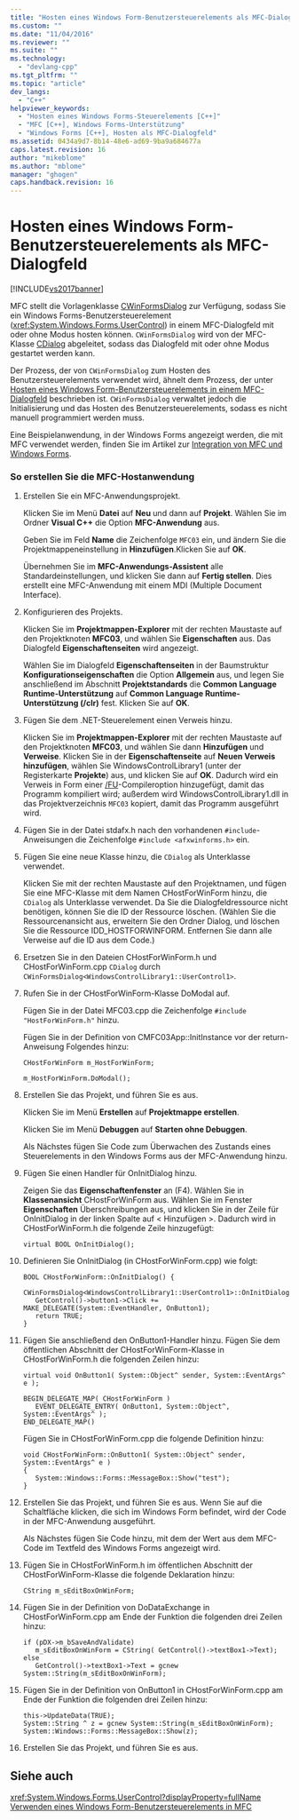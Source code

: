 ```yaml
---
title: "Hosten eines Windows Form-Benutzersteuerelements als MFC-Dialogfeld | Microsoft Docs"
ms.custom: ""
ms.date: "11/04/2016"
ms.reviewer: ""
ms.suite: ""
ms.technology: 
  - "devlang-cpp"
ms.tgt_pltfrm: ""
ms.topic: "article"
dev_langs: 
  - "C++"
helpviewer_keywords: 
  - "Hosten eines Windows Forms-Steuerelements [C++]"
  - "MFC [C++], Windows Forms-Unterstützung"
  - "Windows Forms [C++], Hosten als MFC-Dialogfeld"
ms.assetid: 0434a9d7-8b14-48e6-ad69-9ba9a684677a
caps.latest.revision: 16
author: "mikeblome"
ms.author: "mblome"
manager: "ghogen"
caps.handback.revision: 16
---
```

# Hosten eines Windows Form-Benutzersteuerelements als MFC-Dialogfeld
[!INCLUDE[vs2017banner](../assembler/inline/includes/vs2017banner.md)]

MFC stellt die Vorlagenklasse [CWinFormsDialog](../mfc/reference/cwinformsdialog-class.md) zur Verfügung, sodass Sie ein Windows Forms\-Benutzersteuerelement \(<xref:System.Windows.Forms.UserControl>\) in einem MFC\-Dialogfeld mit oder ohne Modus hosten können.  `CWinFormsDialog` wird von der MFC\-Klasse [CDialog](../mfc/reference/cdialog-class.md) abgeleitet, sodass das Dialogfeld mit oder ohne Modus gestartet werden kann.  
  
 Der Prozess, der von `CWinFormsDialog` zum Hosten des Benutzersteuerelements verwendet wird, ähnelt dem Prozess, der unter [Hosten eines Windows Form\-Benutzersteuerelements in einem MFC\-Dialogfeld](../dotnet/hosting-a-windows-form-user-control-in-an-mfc-dialog-box.md) beschrieben ist.  `CWinFormsDialog` verwaltet jedoch die Initialisierung und das Hosten des Benutzersteuerelements, sodass es nicht manuell programmiert werden muss.  
  
 Eine Beispielanwendung, in der Windows Forms angezeigt werden, die mit MFC verwendet werden, finden Sie im Artikel zur [Integration von MFC und Windows Forms](http://www.microsoft.com/downloads/details.aspx?FamilyID=987021bc-e575-4fe3-baa9-15aa50b0f599&displaylang=en).  
  
### So erstellen Sie die MFC\-Hostanwendung  
  
1.  Erstellen Sie ein MFC\-Anwendungsprojekt.  
  
     Klicken Sie im Menü **Datei** auf **Neu** und dann auf **Projekt**.  Wählen Sie im Ordner **Visual C\+\+** die Option **MFC\-Anwendung** aus.  
  
     Geben Sie im Feld **Name** die Zeichenfolge `MFC03` ein, und ändern Sie die Projektmappeneinstellung in **Hinzufügen**.Klicken Sie auf **OK**.  
  
     Übernehmen Sie im **MFC\-Anwendungs\-Assistent** alle Standardeinstellungen, und klicken Sie dann auf **Fertig stellen**.  Dies erstellt eine MFC\-Anwendung mit einem MDI \(Multiple Document Interface\).  
  
2.  Konfigurieren des Projekts.  
  
     Klicken Sie im **Projektmappen\-Explorer** mit der rechten Maustaste auf den Projektknoten **MFC03**, und wählen Sie **Eigenschaften** aus.  Das Dialogfeld **Eigenschaftenseiten** wird angezeigt.  
  
     Wählen Sie im Dialogfeld **Eigenschaftenseiten** in der Baumstruktur **Konfigurationseigenschaften** die Option **Allgemein** aus, und legen Sie anschließend im Abschnitt **Projektstandards** die **Common Language Runtime\-Unterstützung** auf **Common Language Runtime\-Unterstützung \(\/clr\)** fest.  Klicken Sie auf **OK**.  
  
3.  Fügen Sie dem .NET\-Steuerelement einen Verweis hinzu.  
  
     Klicken Sie im **Projektmappen\-Explorer** mit der rechten Maustaste auf den Projektknoten **MFC03**, und wählen Sie dann **Hinzufügen** und **Verweise**.  Klicken Sie in der **Eigenschaftenseite** auf **Neuen Verweis hinzufügen**, wählen Sie WindowsControlLibrary1 \(unter der Registerkarte **Projekte**\) aus, und klicken Sie auf **OK**.  Dadurch wird ein Verweis in Form einer [\/FU](../build/reference/fu-name-forced-hash-using-file.md)\-Compileroption hinzugefügt, damit das Programm kompiliert wird; außerdem wird WindowsControlLibrary1.dll in das Projektverzeichnis `MFC03` kopiert, damit das Programm ausgeführt wird.  
  
4.  Fügen Sie in der Datei stdafx.h nach den vorhandenen `#include`\-Anweisungen die Zeichenfolge `#include <afxwinforms.h>` ein.  
  
5.  Fügen Sie eine neue Klasse hinzu, die `CDialog` als Unterklasse verwendet.  
  
     Klicken Sie mit der rechten Maustaste auf den Projektnamen, und fügen Sie eine MFC\-Klasse mit dem Namen CHostForWinForm hinzu, die `CDialog` als Unterklasse verwendet.  Da Sie die Dialogfeldressource nicht benötigen, können Sie die ID der Ressource löschen. \(Wählen Sie die Ressourcenansicht aus, erweitern Sie den Ordner Dialog, und löschen Sie die Ressource IDD\_HOSTFORWINFORM.  Entfernen Sie dann alle Verweise auf die ID aus dem Code.\)  
  
6.  Ersetzen Sie in den Dateien CHostForWinForm.h und CHostForWinForm.cpp `CDialog` durch `CWinFormsDialog<WindowsControlLibrary1::UserControl1>`.  
  
7.  Rufen Sie in der CHostForWinForm\-Klasse DoModal auf.  
  
     Fügen Sie in der Datei MFC03.cpp die Zeichenfolge `#include "HostForWinForm.h"` hinzu.  
  
     Fügen Sie in der Definition von CMFC03App::InitInstance vor der return\-Anweisung Folgendes hinzu:  
  
     `CHostForWinForm m_HostForWinForm;`  
  
     `m_HostForWinForm.DoModal();`  
  
8.  Erstellen Sie das Projekt, und führen Sie es aus.  
  
     Klicken Sie im Menü **Erstellen** auf **Projektmappe erstellen**.  
  
     Klicken Sie im Menü **Debuggen** auf **Starten ohne Debuggen**.  
  
     Als Nächstes fügen Sie Code zum Überwachen des Zustands eines Steuerelements in den Windows Forms aus der MFC\-Anwendung hinzu.  
  
9. Fügen Sie einen Handler für OnInitDialog hinzu.  
  
     Zeigen Sie das **Eigenschaftenfenster** an \(F4\).  Wählen Sie in **Klassenansicht** CHostForWinForm aus.  Wählen Sie im Fenster **Eigenschaften** Überschreibungen aus, und klicken Sie in der Zeile für OnInitDialog in der linken Spalte auf \< Hinzufügen \>.  Dadurch wird in CHostForWinForm.h die folgende Zeile hinzugefügt:  
  
    ```  
    virtual BOOL OnInitDialog();  
    ```  
  
10. Definieren Sie OnInitDialog \(in CHostForWinForm.cpp\) wie folgt:  
  
    ```  
    BOOL CHostForWinForm::OnInitDialog() {  
       CWinFormsDialog<WindowsControlLibrary1::UserControl1>::OnInitDialog();  
       GetControl()->button1->Click += MAKE_DELEGATE(System::EventHandler, OnButton1);  
       return TRUE;  
    }  
    ```  
  
11. Fügen Sie anschließend den OnButton1\-Handler hinzu.  Fügen Sie dem öffentlichen Abschnitt der CHostForWinForm\-Klasse in CHostForWinForm.h die folgenden Zeilen hinzu:  
  
    ```  
    virtual void OnButton1( System::Object^ sender, System::EventArgs^ e );  
  
    BEGIN_DELEGATE_MAP( CHostForWinForm )  
       EVENT_DELEGATE_ENTRY( OnButton1, System::Object^, System::EventArgs^ );  
    END_DELEGATE_MAP()  
    ```  
  
     Fügen Sie in CHostForWinForm.cpp die folgende Definition hinzu:  
  
    ```  
    void CHostForWinForm::OnButton1( System::Object^ sender, System::EventArgs^ e )   
    {  
       System::Windows::Forms::MessageBox::Show("test");  
    }  
    ```  
  
12. Erstellen Sie das Projekt, und führen Sie es aus.  Wenn Sie auf die Schaltfläche klicken, die sich im Windows Form befindet, wird der Code in der MFC\-Anwendung ausgeführt.  
  
     Als Nächstes fügen Sie Code hinzu, mit dem der Wert aus dem MFC\-Code im Textfeld des Windows Forms angezeigt wird.  
  
13. Fügen Sie in CHostForWinForm.h im öffentlichen Abschnitt der CHostForWinForm\-Klasse die folgende Deklaration hinzu:  
  
    ```  
    CString m_sEditBoxOnWinForm;  
    ```  
  
14. Fügen Sie in der Definition von DoDataExchange in CHostForWinForm.cpp am Ende der Funktion die folgenden drei Zeilen hinzu:  
  
    ```  
    if (pDX->m_bSaveAndValidate)  
       m_sEditBoxOnWinForm = CString( GetControl()->textBox1->Text);  
    else  
       GetControl()->textBox1->Text = gcnew System::String(m_sEditBoxOnWinForm);  
    ```  
  
15. Fügen Sie in der Definition von OnButton1 in CHostForWinForm.cpp am Ende der Funktion die folgenden drei Zeilen hinzu:  
  
    ```  
    this->UpdateData(TRUE);  
    System::String ^ z = gcnew System::String(m_sEditBoxOnWinForm);  
    System::Windows::Forms::MessageBox::Show(z);  
    ```  
  
16. Erstellen Sie das Projekt, und führen Sie es aus.  
  
## Siehe auch  
 <xref:System.Windows.Forms.UserControl?displayProperty=fullName>   
 [Verwenden eines Windows Form\-Benutzersteuerelements in MFC](../dotnet/using-a-windows-form-user-control-in-mfc.md)